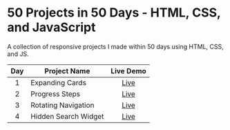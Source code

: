 # 50 Projects in 50 Days - HTML, CSS, and JavaScript

A collection of responsive projects I made within 50 days using HTML, CSS, and JS.

| Day | Project Name         |                        Live Demo                         |
| :-: | -------------------- | :------------------------------------------------------: |
|  1  | Expanding Cards      | [Live](https://xenodochial-franklin-f24ed6.netlify.app/) |
|  2  | Progress Steps       |   [Live](https://wonderful-edison-11b6d5.netlify.app/)   |
|  3  | Rotating Navigation  |    [Live](https://awesome-tesla-d27542.netlify.app/)     |
|  4  | Hidden Search Widget | [Live](https://infallible-mccarthy-c91d43.netlify.app/)  |
